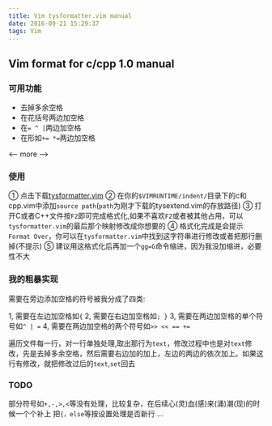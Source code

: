 ```yaml
---
title: Vim tysformatter.vim manual
date: 2016-09-21 15:29:37
tags: Vim
---
```


## Vim format for c/cpp 1.0 manual

### 可用功能
- 去掉多余空格
- 在花括号两边加空格
- 在`= ^ |`两边加空格
- 在形如`+= *=`两边加空格

<-- more -->
### 使用
① 点击下载[tysformatter.vim](https://github.com/tsfissure/vim/tree/master/indent)
② 在你的`$VIMRUNTIME/indent/`目录下的c和cpp.vim中添加`source path`(`path`为刚才下载的tysextend.vim的存放路径)
③ 打开C或者C++文件按`F2`即可完成格式化,如果不喜欢`F2`或者被其他占用，可以`tysformatter.vim`的最后那个映射修改成你想要的
④ 格式化完成是会提示`Format Over`，你可以在`tysformatter.vim`中找到这字符串进行修改或者把那行删掉(不提示)
⑤ 建议用这格式化后再加一个`gg=G`命令缩进，因为我没加缩进，必要性不大

### 我的粗暴实现
需要在旁边添加空格的符号被我分成了四类:
> 
  1, 需要在左边加空格如`{`
  2, 需要在右边加空格如`; }`
  3, 需要在两边加空格的单个符号如`^ | =`
  4, 需要在两边加空格的两个符号如`>> << == +=`
> 

遍历文件每一行，对一行单独处理,取出那行为`text`，修改过程中也是对`text`修改，先是去掉多余空格，然后需要右边加的加上，左边的两边的依次加上。如果这行有修改，就把修改过后的`text`,`set`回去

### TODO
部分符号如`+,-,>,<`等没有处理，比较复杂，在后续心(灵)血(感)来(涌)潮(现)的时候一个个补上
把`{，else`等按设置处理是否新行
...